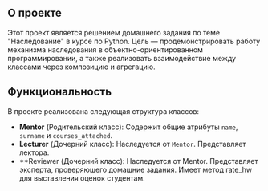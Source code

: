 ## О проекте

Этот проект является решением домашнего задания по теме "Наследование" в курсе по Python. Цель — продемонстрировать работу механизма наследования в объектно-ориентированном программировании, а также реализовать взаимодействие между классами через композицию и агрегацию.

## Функциональность

В проекте реализована следующая структура классов:
*   **Mentor** (Родительский класс): Содержит общие атрибуты `name`, `surname` и `courses_attached`.
*   **Lecturer** (Дочерний класс): Наследуется от `Mentor`. Представляет лектора.
*   **Reviewer (Дочерний класс): Наследуется от Mentor. Представляет эксперта, проверяющего домашние задания. Имеет метод rate_hw для выставления оценок студентам.

